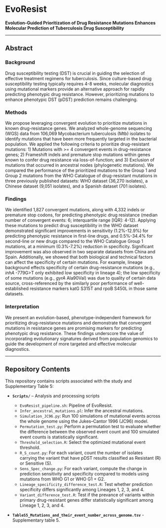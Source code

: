 # EvoResist
**Evolution-Guided Prioritization of Drug Resistance Mutations Enhances Molecular Prediction of Tuberculosis Drug Susceptibility**

---

## Abstract

### Background
Drug susceptibility testing (DST) is crucial in guiding the selection of effective treatment regimens for tuberculosis. Since culture-based drug susceptibility testing typically requires 4-8 weeks, molecular diagnostics using mutational markers provide an alternative approach for rapidly predicting phenotypic drug resistance. However, prioritizing mutations to enhance phenotypic DST (pDST) prediction remains challenging.

### Methods
We propose leveraging convergent evolution to prioritize mutations in known drug-resistance genes. We analyzed whole-genome sequencing (WGS) data from 106,069 Mycobacterium tuberculosis (Mtb) isolates to identify mutations that have been more frequently targeted in the bacterial population. We applied the following criteria to prioritize drug-resistant mutations: 1) Mutations with >= 4 convergent events in drug-resistance genes; 2) Frameshift indels and premature stop mutations within genes known to confer drug resistance via loss-of-function; and 3) Exclusion of mutations that occurred in ancestral nodes (phylogenetic mutations). We compared the performance of the prioritized mutations to the Group 1 and Group 2 mutations from the WHO Catalogue of drug-resistant mutations in three previously published datasets: WHO dataset (36,270 isolates), a Chinese dataset (9,051 isolates), and a Spanish dataset (701 isolates).

### Findings
We identified 1,827 convergent mutations, along with 4,332 indels or premature stop codons, for predicting phenotypic drug resistance (median number of convergent events: 6; interquartile range [IQR]: 4-12). Applying these mutations to predict drug susceptibility in the WHO dataset demonstrated significant improvements in sensitivity (1.2%-12.9%) for predicting phenotypic resistance in first-line drugs, and 0.5%-34.4% for second-line or new drugs compared to the WHO Catalogue Group 1 mutations, at a minimum (0.3%-7.2%) reduction in specificity. Significant improvement was also observed in two separate datasets from China and Spain. Additionally, we showed that both biological and technical factors can affect the specificity of certain mutations. For example, lineage background effects specificity of certain drug-resistance mutations (e.g., *inhA* -779G>T only exhibited low specificity in lineage 4); the low specificity of some mutations (e.g., *gyrA* Ala90Val) was due to quality of certain data source, cross-referenced by the similarly poor performance of well-established resistance markers katG S315T and rpoB S450L in those same datasets. 

### Interpretation
We present an evolution-based, phenotype-independent framework for prioritizing drug-resistance mutations and demonstrate that convergent mutations in resistance genes are promising markers for predicting phenotypic drug resistance. These findings underscore the value of incorporating evolutionary signatures derived from population genomics to guide the development of more targeted and effective molecular diagnostics.

---

## Repository Contents

This repository contains scripts associated with the study and Supplementary Table 5:

- **`Scripts/`** – Analysis and processing scripts  
  - `EvoResist_pipeline.sh`: Pipeline of EvoResist.
  - `Infer_ancestral_mutations.pl`: Infer the ancestral mutations.
  - `Simulation_JC96.py`: Run 100 simulations of mutational events across the whole genome using the Jukes–Cantor 1996 (JC96) model.
  - `Permutation_test.py`: Perform a permutation test to evaluate whether the difference between the observed event count and 100 simulated event counts is statistically significant.
  - `Threshold_selection.R`: Select the optimized mutational event threshold.
  - `R_S_count.py`: For each variant, count the number of isolates carrying the variant that have pDST results classified as Resistant (R) or Sensitive (S).
  - `Sens_Spec_change.py`: For each variant, compute the change in prediction sensitivity and specificity compared to models using mutations from WHO G1 or WHO G1 + G2.
  - `Lineage_specificity_difference_test.R`: Test whether prediction specificity differs significantly among Lineages 1, 2, 3, and 4.
  - `Variant_difference_test.R`: Test if the prevance of variants within primary drug-resistant genes differ statistically significant among Lineage 1, 2, 3, and 4.

- **`TableS5_Mutations_and_their_event_number_across_genome.tsv`** - Supplementary table 5.
